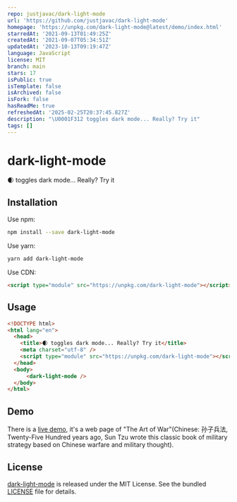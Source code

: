 ```yaml
---
repo: justjavac/dark-light-mode
url: 'https://github.com/justjavac/dark-light-mode'
homepage: 'https://unpkg.com/dark-light-mode@latest/demo/index.html'
starredAt: '2021-09-13T01:49:25Z'
createdAt: '2021-09-07T05:34:51Z'
updatedAt: '2023-10-13T09:19:47Z'
language: JavaScript
license: MIT
branch: main
stars: 17
isPublic: true
isTemplate: false
isArchived: false
isFork: false
hasReadMe: true
refreshedAt: '2025-02-25T20:37:45.827Z'
description: "\U0001F312 toggles dark mode... Really? Try it"
tags: []
---
```


# dark-light-mode

🌒 toggles dark mode... Really? Try it

## Installation

Use npm:

```bash
npm install --save dark-light-mode
```

Use yarn:

```bash
yarn add dark-light-mode
```

Use CDN:

```html
<script type="module" src="https://unpkg.com/dark-light-mode"></script>
```

## Usage

```html
<!DOCTYPE html>
<html lang="en">
  <head>
    <title>🌒 toggles dark mode... Really? Try it</title>
    <meta charset="utf-8" />
    <script type="module" src="https://unpkg.com/dark-light-mode"></script>
  </head>
  <body>
      <dark-light-mode />
  </body>
</html>
```

## Demo

There is a [live demo](https://unpkg.com/dark-light-mode/demo/index.html), it's
a web page of "The Art of War"(Chinese: 孙子兵法, Twenty-Five Hundred years ago, Sun
Tzu wrote this classic book of military strategy based on Chinese warfare and
military thought).

## License

[dark-light-mode](https://github.com/justjavac/dark-light-mode) is released
under the MIT License. See the bundled [LICENSE](./LICENSE) file for details.
